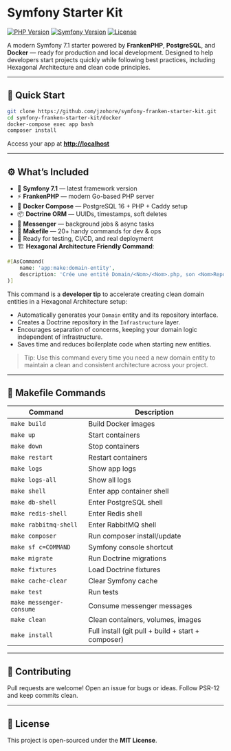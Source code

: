 # Symfony Starter Kit

[![PHP Version](https://img.shields.io/badge/PHP-8.3-blue.svg)](https://www.php.net/)
[![Symfony Version](https://img.shields.io/badge/Symfony-7.1-black.svg)](https://symfony.com/)
[![License](https://img.shields.io/badge/License-MIT-green.svg)](LICENSE)

A modern Symfony 7.1 starter powered by **FrankenPHP**, **PostgreSQL**, and **Docker** — ready for production and local development. Designed to help developers start projects quickly while following best practices, including Hexagonal Architecture and clean code principles.

---

## 🚀 Quick Start

```bash
git clone https://github.com/jzohore/symfony-franken-starter-kit.git
cd symfony-franken-starter-kit/docker
docker-compose exec app bash
composer install
```

Access your app at **[http://localhost](http://localhost)**

---

## ⚙️ What’s Included

* 🐘 **Symfony 7.1** — latest framework version
* ⚡ **FrankenPHP** — modern Go-based PHP server
* 🐳 **Docker Compose** — PostgreSQL 16 + PHP + Caddy setup
* 📦 **Doctrine ORM** — UUIDs, timestamps, soft deletes
* 🔄 **Messenger** — background jobs & async tasks
* 🧰 **Makefile** — 20+ handy commands for dev & ops
* 🧪 Ready for testing, CI/CD, and real deployment
* 🏗️ **Hexagonal Architecture Friendly Command**:

```php
#[AsCommand(
    name: 'app:make:domain-entity',
    description: 'Crée une entité Domain/<Nom>/<Nom>.php, son <Nom>RepositoryInterface, et src/Infrastructure/Repository/<Nom>Repository (Doctrine).',
)]
```

This command is a **developer tip** to accelerate creating clean domain entities in a Hexagonal Architecture setup:

* Automatically generates your `Domain` entity and its repository interface.
* Creates a Doctrine repository in the `Infrastructure` layer.
* Encourages separation of concerns, keeping your domain logic independent of infrastructure.
* Saves time and reduces boilerplate code when starting new entities.

> Tip: Use this command every time you need a new domain entity to maintain a clean and consistent architecture across your project.

---

## 🧩 Makefile Commands

| Command                  | Description                                        |
| ------------------------ | -------------------------------------------------- |
| `make build`             | Build Docker images                                |
| `make up`                | Start containers                                   |
| `make down`              | Stop containers                                    |
| `make restart`           | Restart containers                                 |
| `make logs`              | Show app logs                                      |
| `make logs-all`          | Show all logs                                      |
| `make shell`             | Enter app container shell                          |
| `make db-shell`          | Enter PostgreSQL shell                             |
| `make redis-shell`       | Enter Redis shell                                  |
| `make rabbitmq-shell`    | Enter RabbitMQ shell                               |
| `make composer`          | Run composer install/update                        |
| `make sf c=COMMAND`      | Symfony console shortcut                           |
| `make migrate`           | Run Doctrine migrations                            |
| `make fixtures`          | Load Doctrine fixtures                             |
| `make cache-clear`       | Clear Symfony cache                                |
| `make test`              | Run tests                                          |
| `make messenger-consume` | Consume messenger messages                         |
| `make clean`             | Clean containers, volumes, images                  |
| `make install`           | Full install (git pull + build + start + composer) |

---

## 🤝 Contributing

Pull requests are welcome!
Open an issue for bugs or ideas.
Follow PSR-12 and keep commits clean.

---

## 🪪 License

This project is open-sourced under the **MIT License**.
